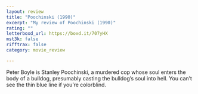 ```yaml
---
layout: review
title: "Poochinski (1990)"
excerpt: "My review of Poochinski (1990)"
rating: ""
letterboxd_url: https://boxd.it/707yHX
mst3k: false
rifftrax: false
category: movie_review

---
```


Peter Boyle is Stanley Poochinski, a murdered cop whose soul enters the body of a bulldog, presumably casting the bulldog’s soul into hell. You can’t see the thin blue line if you’re colorblind.